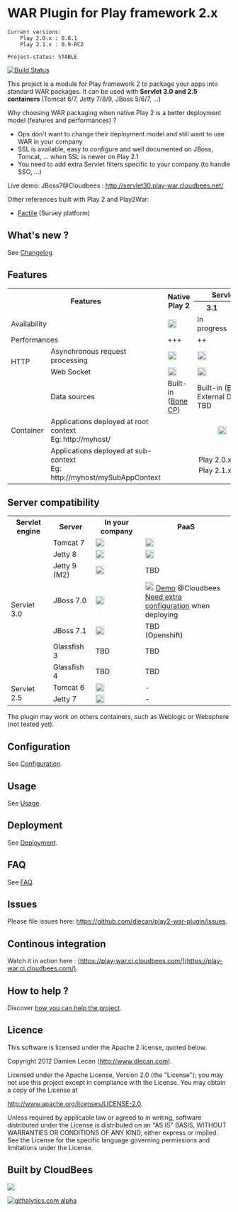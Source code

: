 # WAR Plugin for Play framework 2.x

    Current versions:
        Play 2.0.x : 0.8.1
        Play 2.1.x : 0.9-RC2

    Project-status: STABLE
    
[![Build Status](https://play-war.ci.cloudbees.com/job/Play_2_War_Run_integration_tests_-_204_Play_runtime/badge/icon)](https://play-war.ci.cloudbees.com/job/Play_2_War_-_on_push_-_with_integration_tests_-_on_develop_branch/)

This project is a module for Play framework 2 to package your apps into standard WAR packages. It can be used with **Servlet 3.0 and 2.5 containers** (Tomcat 6/7, Jetty 7/8/9, JBoss 5/6/7, ...)

Why choosing WAR packaging when native Play 2 is a better deployment model (features and performances) ?
- Ops don't want to change their deployment model and still want to use WAR in your company
- SSL is available, easy to configure and well documented on JBoss, Tomcat, ... when SSL is newer on Play 2.1
- You need to add extra Servlet filters specific to your company (to handle SSO, ...)

Live demo: JBoss7@Cloudbees : http://servlet30.play-war.cloudbees.net/

Other references built with Play 2 and Play2War:
 - [Factile](http://factile.net/) (Survey platform)

## What's new ?

See [Changelog](/dlecan/play2-war-plugin/wiki/Changelog).

## Features
<table>
  <tr>
  <th rowspan="2" colspan="2">Features</th>
  <th rowspan="2">Native Play 2</th>
  <th colspan="3">Servlet engine</th>
  </tr>
  <tr>
  <th>3.1</th>
  <th>3.0</th>
  <th>2.4/2.5</th>
  </tr>
  <tr>
  <td colspan="2">Availability</td>
  <td><img src="http://openclipart.org/image/800px/svg_to_png/161503/OK-1.png" height="20"></td>
  <td>In progress</td>
    <td><img src="http://openclipart.org/image/800px/svg_to_png/161503/OK-1.png" height="20"></td>
    <td><img src="http://openclipart.org/image/800px/svg_to_png/161503/OK-1.png" height="20"></td>
  </tr>
  <tr>
  <td colspan="2">Performances</td>
  <td>+++</td>
  <td>++</td>
    <td>+</td>
    <td>-</td>
  </tr>
  <tr>
  <td rowspan="2">HTTP</td>
    <td>Asynchronous request<br/>processing</td>
  <td><img src="http://openclipart.org/image/800px/svg_to_png/161503/OK-1.png" height="20"></td>
    <td><img src="http://openclipart.org/image/800px/svg_to_png/161503/OK-1.png" height="20"></td>
    <td><img src="http://openclipart.org/image/800px/svg_to_png/161503/OK-1.png" height="20"></td>
  <td><img src="http://openclipart.org/image/800px/svg_to_png/161515/OK-2.png" height="20"></td>
  </tr>
  <tr>
    <td>Web Socket</td>
  <td><img src="http://openclipart.org/image/800px/svg_to_png/161503/OK-1.png" height="20"></td>
  <td><img src="http://openclipart.org/image/800px/svg_to_png/161503/OK-1.png" height="20"></td>
  <td><img src="http://openclipart.org/image/800px/svg_to_png/161515/OK-2.png" height="20"></td>
  <td><img src="http://openclipart.org/image/800px/svg_to_png/161515/OK-2.png" height="20"></td>  
  </tr>
  <tr>
  <td rowspan="3">Container</td>
  <td>Data sources</td>
  <td>Built-in<br/>(<a href="http://jolbox.com/">Bone CP</a>)</td>
  <td colspan="3">Built-in (<a href="http://jolbox.com/">Bone CP</a>)<br/>External DS support : TBD</td>
  </tr>
  <tr>
    <td>Applications deployed at root context
        <br/>Eg: http://myhost/</td>
    <td colspan="4">
      <p align="center">
        <img src="http://openclipart.org/image/800px/svg_to_png/161503/OK-1.png" height="20" title="Any Play versions">
      </p>
    </td>
  </tr>
  <tr>
    <td>Applications deployed at sub-context
        <br/>Eg: http://myhost/mySubAppContext</td>
    <td colspan="4">
      <p align="center">
        Play 2.0.x : <img src="http://openclipart.org/image/800px/svg_to_png/161515/OK-2.png" height="20" title="Always deployed at root context">
        <br/>Play 2.1.x : <img src="http://openclipart.org/image/800px/svg_to_png/161503/OK-1.png" height="20">
      </p>
    </td>
  </tr>
</table>

## Server compatibility
<table>
  <tr>
  <th>Servlet engine</th>
        <th>Server</th>
  <th>In your company</th>
  <th>PaaS</th>
  </tr>
  <tr>
  <td rowspan="7">Servlet 3.0</td>
  <td>Tomcat 7</td>
  <td><img src="http://openclipart.org/image/800px/svg_to_png/161503/OK-1.png" height="20"></td>
  <td><img src="http://openclipart.org/image/800px/svg_to_png/161503/OK-1.png" height="20"></td>
  </tr>
  <tr>
  <td>Jetty 8</td>
  <td><img src="http://openclipart.org/image/800px/svg_to_png/161503/OK-1.png" height="20"></td>
  <td><img src="http://openclipart.org/image/800px/svg_to_png/161503/OK-1.png" height="20"></td>
  </tr>
  <tr>
  <td>Jetty 9 (M2)</td>
  <td><img src="http://openclipart.org/image/800px/svg_to_png/161503/OK-1.png" height="20"></td>
  <td>TBD</td>
  </tr>
  <tr>
  <td>JBoss 7.0</td>
  <td><img src="http://openclipart.org/image/800px/svg_to_png/161503/OK-1.png" height="20"></td>
  <td><img src="http://openclipart.org/image/800px/svg_to_png/161503/OK-1.png" height="20">
    <a href="http://servlet30.play-war.cloudbees.net/" title="Play 2 WAR demo hosted at Cloudbees PaaS provider">Demo</a> @Cloudbees
    <br/><a href="https://github.com/dlecan/play2-war-plugin/wiki/FAQ#jboss7-deployment-at-cloudbees">Need extra configuration</a> when deploying
  </td>
  </tr>
  <tr>
  <td>JBoss 7.1</td>
  <td><img src="http://openclipart.org/image/800px/svg_to_png/161503/OK-1.png" height="20"></td>
  <td>TBD<br/>(Openshift)</td>
  </tr>
  <tr>
  <td>Glassfish 3</td>
  <td>TBD</td>
  <td>TBD</td>
  </tr>
  <tr>
  <td>Glassfish 4</td>
  <td>TBD</td>
  <td>TBD</td>
  </tr>
  <tr>
  <td rowspan="2">Servlet 2.5</td>
  <td>Tomcat 6</td>
  <td><img src="http://openclipart.org/image/800px/svg_to_png/161503/OK-1.png" height="20"></td>
  <td>-</td>
  </tr>
  <tr>
  <td>Jetty 7</td>
  <td><img src="http://openclipart.org/image/800px/svg_to_png/161503/OK-1.png" height="20"></td>
  <td>-</td>
  </tr>
</table>

The plugin may work on others containers, such as Weblogic or Websphere (not tested yet).

## Configuration

See [Configuration](/dlecan/play2-war-plugin/wiki/Configuration).

## Usage

See [Usage](/dlecan/play2-war-plugin/wiki/Usage).

## Deployment

See [Deployment](/dlecan/play2-war-plugin/wiki/Deployment).

## FAQ

See [FAQ](/dlecan/play2-war-plugin/wiki/FAQ).

## Issues

Please file issues here: https://github.com/dlecan/play2-war-plugin/issues.

## Continous integration

Watch it in action here : [https://play-war.ci.cloudbees.com/](https://play-war.ci.cloudbees.com/).

## How to help ?

Discover [how you can help the project](/dlecan/play2-war-plugin/wiki/How-to-help).

## Licence

This software is licensed under the Apache 2 license, quoted below.

Copyright 2012 Damien Lecan (http://www.dlecan.com).

Licensed under the Apache License, Version 2.0 (the "License"); you 
may not use this project except in compliance with the License. You 
may obtain a copy of the License at 

http://www.apache.org/licenses/LICENSE-2.0.

Unless required by applicable law or agreed to in writing, software
distributed under the License is distributed on an "AS IS" BASIS,
WITHOUT WARRANTIES OR CONDITIONS OF ANY KIND, either express or implied.
See the License for the specific language governing permissions and
limitations under the License.

## Built by CloudBees
<img src="http://web-static-cloudfront.s3.amazonaws.com/images/badges/BuiltOnDEV.png"/>

[![githalytics.com alpha](https://cruel-carlota.pagodabox.com/bf76ccaad18897abc9d723474033290c "githalytics.com")](http://githalytics.com/dlecan/play2-war-plugin)
